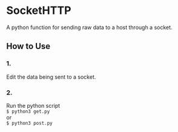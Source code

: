 # SocketHTTP
A python function for sending raw data to a host through a socket.

## How to Use

### 1.
Edit the data being sent to a socket.

### 2.
Run the python script<br/>
`$ python3 get.py`<br/>
or<br/>
`$ python3 post.py`<br/>


